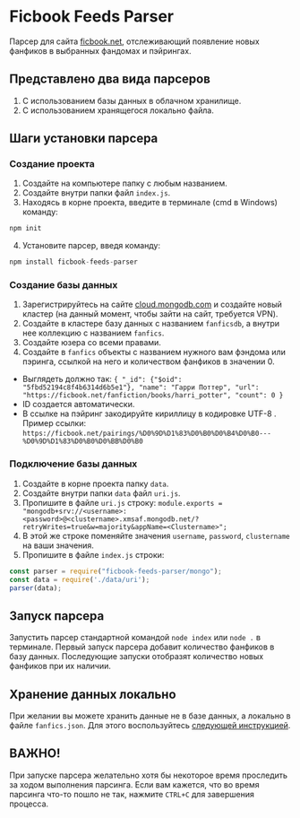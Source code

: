 # Ficbook Feeds Parser
Парсер для сайта [ficbook.net](https://ficbook.net), отслеживающий появление новых фанфиков в выбранных фандомах и пэйрингах. 

## Представлено два вида парсеров
1) С использованием базы данных в облачном хранилище.
2) С использованием хранящегося локально файла.

## Шаги установки парсера

### Создание проекта
1. Создайте на компьютере папку с любым названием.
2. Создайте внутри папки файл `index.js`.
3. Находясь в корне проекта, введите в терминале (cmd в Windows) команду:
```js 
npm init
```
4. Установите парсер, введя команду: 
```js
npm install ficbook-feeds-parser
```

### Создание базы данных
1. Зарегистрируйтесь на сайте [cloud.mongodb.com](https://cloud.mongodb.com/) и создайте новый кластер (на данный момент, чтобы зайти на сайт, требуется VPN). 
2. Создайте в кластере базу данных с названием `fanficsdb`, а внутри нее коллекцию с названием `fanfics`. 
3. Создайте юзера со всеми правами. 
4. Создайте в `fanfics` объекты c названием нужного вам фэндома или пэринга, ссылкой на него и количеством фанфиков в значении 0.
- Выглядеть должно так:
  `{ "_id": {"$oid": "5fbd52194c8f4b6314d6b5e1"}, "name": "Гарри Поттер", "url": "https://ficbook.net/fanfiction/books/harri_potter", "count": 0 }`
- ID создается автоматически.
- В ссылке на пэйринг закодируйте кириллицу в кодировке UTF-8 . Пример ссылки:
  `https://ficbook.net/pairings/%D0%9D%D1%83%D0%B0%D0%B4%D0%B0---%D0%9D%D1%83%D0%B0%D0%BB%D0%B0`

### Подключение базы данных
1. Создайте в корне проекта папку `data`. 
2. Создайте внутри папки `data` файл `uri.js`. 
3. Пропишите в файле `uri.js` строку:
   `module.exports = "mongodb+srv://<username>:<password>@<clustername>.xmsaf.mongodb.net/?retryWrites=true&w=majority&appName=<Clustername>";`
5. В этой же строке поменяйте значения `username`, `password`, `clustername` на ваши значения. 
6. Пропишите в файле `index.js` строки:
```js
const parser = require("ficbook-feeds-parser/mongo");
const data = require('./data/uri');
parser(data);
```
  
## Запуск парсера
Запустить парсер стандартной командой `node index` или `node .` в терминале. Первый запуск парсера добавит количество фанфиков в базу данных. 
Последующие запуски отобразят количество новых фанфиков при их наличии.

## Хранение данных локально
При желании вы можете хранить данные не в базе данных, а локально в файле `fanfics.json`. Для этого воспользуйтесь [следующей инструкцией](./README-LOCAL.md).

## ВАЖНО!
При запуске парсера желательно хотя бы некоторое время проследить за ходом выполнения парсинга. Если вам кажется, что во время парсинга что-то пошло не так, нажмите `CTRL+C` для завершения процесса.
